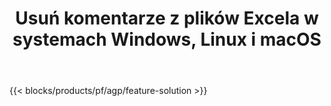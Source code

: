 ﻿---
title: Usuń komentarze z plików Excela w systemach Windows, Linux i macOS 
weight: 7730
url: /pl/annotation
description: Bezpłatna aplikacja i interfejsy API do zarządzania adnotacjami i komentarzami Excel XLS, XLSX i ODS
---
{{< blocks/products/pf/agp/feature-solution >}} 

